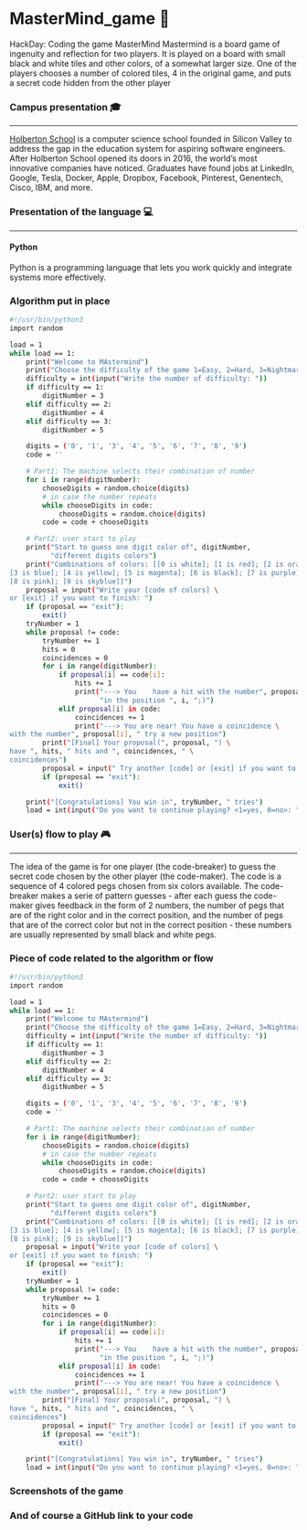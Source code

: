 # MasterMind_game :brain:
HackDay: Coding the game MasterMind 
Mastermind is a board game of ingenuity and reflection for two players. It is played on a board with small black and white tiles and other colors, of a somewhat larger size. One of the players chooses a number of colored tiles, 4 in the original game, and puts a secret code hidden from the other player

### Campus presentation 🎓
***
  [Holberton School](https://www.holbertonschool.com/) is a computer science school founded in Silicon Valley to address the gap in the education system for aspiring software engineers.
After Holberton School opened its doors in 2016, the world’s most innovative companies have noticed. Graduates have found jobs at LinkedIn, Google, Tesla, Docker, Apple, Dropbox, Facebook, Pinterest, Genentech, Cisco, IBM, and more.

### Presentation of the language 💻
***
####  Python
Python is a programming language that lets you work quickly and integrate systems more effectively. 

### Algorithm put in place

```sh
#!/usr/bin/python3
import random

load = 1
while load == 1:
    print("Welcome to MAstermind")
    print("Choose the difficulty of the game 1=Easy, 2=Hard, 3=Nightmare")
    difficulty = int(input("Write the number of difficulty: "))
    if difficulty == 1:
        digitNumber = 3
    elif difficulty == 2:
        digitNumber = 4
    elif difficulty == 3:
        digitNumber = 5

    digits = ('0', '1', '3', '4', '5', '6', '7', '8', '9')
    code = ''

    # Part1: The machine selects their combination of number
    for i in range(digitNumber):
        chooseDigits = random.choice(digits)
        # in case the number repeats
        while chooseDigits in code:
            chooseDigits = random.choice(digits)
        code = code + chooseDigits

    # Part2: user start to play
    print("Start to guess one digit color of", digitNumber,
          "different digits colors")
    print("Combinations of colors: [[0 is white]; [1 is red]; [2 is orange]; \
[3 is blue]; [4 is yellow]; [5 is magenta]; [6 is black]; [7 is purple]; \
[8 is pink]; [9 is skyblue]]")
    proposal = input("Write your [code of colors] \
or [exit] if you want to finish: ")
    if (proposal == "exit"):
        exit()
    tryNumber = 1
    while proposal != code:
        tryNumber += 1
        hits = 0
        coincidences = 0
        for i in range(digitNumber):
            if proposal[i] == code[i]:
                hits += 1
                print("---> You    have a hit with the number", proposal[i],
                      "in the position ", i, ";)")
            elif proposal[i] in code:
                coincidences += 1
                print("---> You are near! You have a coincidence \
with the number", proposal[i], " try a new position")
        print("[Final] Your proposal(", proposal, ") \
have ", hits, " hits and ", coincidences, " \
coincidences")
        proposal = input(" Try another [code] or [exit] if you want to quit: ")
        if (proposal == "exit"):
            exit()

    print("[Congratulations] You win in", tryNumber, " tries")
    load = int(input("Do you want to continue playing? <1=yes, 0=no>: "))
```

### User(s) flow to play :video_game:
***
The idea of the game is for one player (the code-breaker) to guess the secret code chosen by the other player (the code-maker). The code is a sequence of 4 colored pegs chosen from six colors available. The code-breaker makes a serie of pattern guesses - after each guess the code-maker gives feedback in the form of 2 numbers, the number of pegs that are of the right color and in the correct position, and the number of pegs that are of the correct color but not in the correct position - these numbers are usually represented by small black and white pegs.

### Piece of code related to the algorithm or flow
```sh
#!/usr/bin/python3
import random

load = 1
while load == 1:
    print("Welcome to MAstermind")
    print("Choose the difficulty of the game 1=Easy, 2=Hard, 3=Nightmare")
    difficulty = int(input("Write the number of difficulty: "))
    if difficulty == 1:
        digitNumber = 3
    elif difficulty == 2:
        digitNumber = 4
    elif difficulty == 3:
        digitNumber = 5

    digits = ('0', '1', '3', '4', '5', '6', '7', '8', '9')
    code = ''

    # Part1: The machine selects their combination of number
    for i in range(digitNumber):
        chooseDigits = random.choice(digits)
        # in case the number repeats
        while chooseDigits in code:
            chooseDigits = random.choice(digits)
        code = code + chooseDigits

    # Part2: user start to play
    print("Start to guess one digit color of", digitNumber,
          "different digits colors")
    print("Combinations of colors: [[0 is white]; [1 is red]; [2 is orange]; \
[3 is blue]; [4 is yellow]; [5 is magenta]; [6 is black]; [7 is purple]; \
[8 is pink]; [9 is skyblue]]")
    proposal = input("Write your [code of colors] \
or [exit] if you want to finish: ")
    if (proposal == "exit"):
        exit()
    tryNumber = 1
    while proposal != code:
        tryNumber += 1
        hits = 0
        coincidences = 0
        for i in range(digitNumber):
            if proposal[i] == code[i]:
                hits += 1
                print("---> You    have a hit with the number", proposal[i],
                      "in the position ", i, ";)")
            elif proposal[i] in code:
                coincidences += 1
                print("---> You are near! You have a coincidence \
with the number", proposal[i], " try a new position")
        print("[Final] Your proposal(", proposal, ") \
have ", hits, " hits and ", coincidences, " \
coincidences")
        proposal = input(" Try another [code] or [exit] if you want to quit: ")
        if (proposal == "exit"):
            exit()

    print("[Congratulations] You win in", tryNumber, " tries")
    load = int(input("Do you want to continue playing? <1=yes, 0=no>: "))
```

### Screenshots of the game

### And of course a GitHub link to your code
